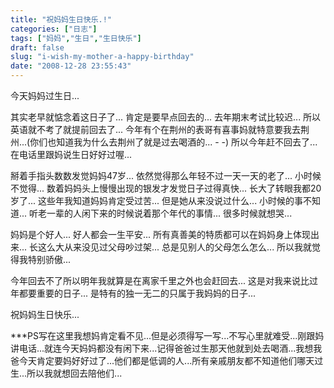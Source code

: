 ```yaml
---
title: "祝妈妈生日快乐.!"
categories: ["日志"]
tags: ["妈妈","生日","生日快乐"]
draft: false
slug: "i-wish-my-mother-a-happy-birthday"
date: "2008-12-28 23:55:43"
---
```


今天妈妈过生日... 

其实老早就惦念着这日子了... 
肯定是要早点回去的... 
去年期末考试比较迟... 
所以英语就不考了就提前回去了... 
今年有个在荆州的表哥有喜事妈就特意要我去荆州...(你们也知道我为什么去荆州了就是过去喝酒的... - -) 
所以今年赶不回去了... 
在电话里跟妈说生日好好过喔... 

掰着手指头数数发觉妈妈47岁... 
依然觉得那么年轻不过一天一天的老了... 
小时候不觉得... 
数着妈妈头上慢慢出现的银发才发觉日子过得真快... 
长大了转眼我都20岁了... 
这些年我知道妈妈肯定受过苦... 
但是她从来没说过什么... 
小时候的事不知道... 
听老一辈的人闲下来的时候说着那个年代的事情... 
很多时候就想哭... 

妈妈是个好人... 
好人都会一生平安... 
所有真善美的特质都可以在妈妈身上体现出来... 
长这么大从来没见过父母吵过架... 
总是见别人的父母怎么怎么... 
所以我就觉得我特别骄傲... 

今年回去不了所以明年我就算是在离家千里之外也会赶回去... 
这是对我来说比过年都要重要的日子... 
是特有的独一无二的只属于我妈妈的日子... 

祝妈妈生日快乐... 

***PS写在这里我想妈肯定看不见...但是必须得写一写...不写心里就难受...刚跟妈讲电话...就连今天妈妈都没有闲下来...记得爸爸过生那天他就到处去喝酒...我想我爸今天肯定要妈好好过了...他们都是低调的人...所有亲戚朋友都不知道他们哪天过生...所以我就想回去陪他们... 
